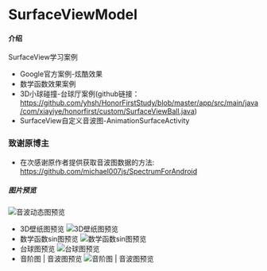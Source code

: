 # SurfaceViewModel

#### 介绍
SurfaceView学习案例

- Google官方案例-炫酷效果
- 数学函数效果案例
- 3D小球碰撞-台球厅案例(github链接：https://github.com/yhsh/HonorFirstStudy/blob/master/app/src/main/java/com/xiayiye/honorfirst/custom/SurfaceViewBall.java)
- SurfaceView自定义音波图-AnimationSurfaceActivity
### 致谢原博主
- 在次感谢原作者提供获取音波图数据的方法: https://github.com/michael007js/SpectrumForAndroid

##### 图片预览
![音波动态图预览](https://gitee.com/xiayiye5/SurfaceViewModel/raw/master/pic/GIF%202022-7-16%2014-50-55.gif)
- 3D壁纸图预览
![3D壁纸图预览](https://gitee.com/xiayiye5/SurfaceViewModel/raw/master/pic/1.gif)
- 数学函数sin图预览
![数学函数sin图预览](https://gitee.com/xiayiye5/SurfaceViewModel/raw/master/pic/2.gif)
- 台球图预览
![台球图预览](https://gitee.com/xiayiye5/SurfaceViewModel/raw/master/pic/3.gif)
- 音阶图 | 音波图预览
![音阶图 | 音波图预览](https://gitee.com/xiayiye5/SurfaceViewModel/raw/master/pic/4.gif)
